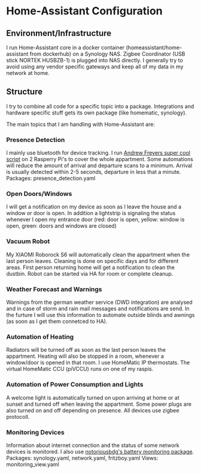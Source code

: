 # Home-Assistant Configuration
## Environment/Infrastructure
I run Home-Assistant core in a docker container (homeassistant/home-assistant from dockerhub) on a Synology NAS. 
Zigbee Coordinator (USB stick NORTEK HUSBZB-1) is plugged into NAS directly.
I generally try to avoid using any vendor specific gateways and keep all of my data in my network at home.

## Structure
I try to combine all code for a specific topic into a package. Integrations and hardware specific stuff gets its own package (like homematic, synology).

The main topics that I am handling with Home-Assistant are:
### Presence Detection
I mainly use bluetooth for device tracking. I run [Andrew Freyers super cool script](https://github.com/andrewjfreyer/monitor) on 2 Rasperry Pi's to cover the whole appartment. Some automations will reduce the amount of arrival and departure scans to a minimum. Arrival is usually detected within 2-5 seconds, departure in less that a minute.
Packages:   presence_detection.yaml

### Open Doors/Windows
I will get a notification on my device as soon as I leave the house and a window or door is open. In addition a lightstrip is signaling the status whenever I open my entrance door (red: door is open, yellow: window is open, green: doors and windows are closed)

### Vacuum Robot
My XIAOMI Roborock S6 will automatically clean the appartment when the last person leaves. Cleaning is done on specific days and for different areas. First person returning home will get a notification to clean the dustbin. Robot can be started via HA for room or complete cleanup.

### Weather Forecast and Warnings
Warnings from the german weather service (DWD integration) are analysed and in case of storm and rain mail messages and notifications are send. In the furture I will use this information to automate outside blinds and awnings (as soon as I get them connetced to HA).

### Automation of Heating
Radiators will be turned off as soon as the last person leaves the appartment. Heating will also be stopped in a room, whenever a window/door is opened in that room. I use HomeMatic IP thermostats. The virtual HomeMatic CCU (piVCCU) runs on one of my raspis.

### Automation of Power Consumption and Lights
A welcome light is automatically turned on upon arriving at home or at sunset and turned off when leaving the appartment. Some power plugs are also turned on and off depending on presence. All devices use zigbee protocoll.

### Monitoring Devices
Information about internet connection and the status of some network devices is monitored. I also use [notoriousbdg's battery monitoring package](https://raw.githubusercontent.com/notoriousbdg/Home-AssistantConfig/master/packages/battery_alert.yaml).
Packages:   synology.yaml, network.yaml, fritzboy.yaml
Views:  monitoring_view.yaml
